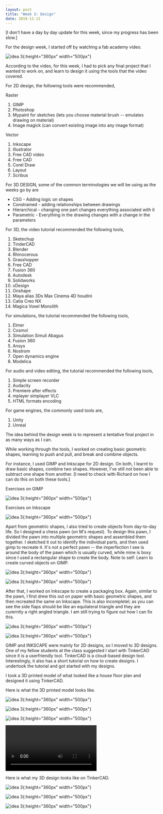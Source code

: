 ```yaml
---
layout: post
title: "Week 3: Design"
date: 2019-11-11
---
```


[I don't have a day by day update for this week, since my progress has been slow.]

For the design week, I started off by watching a fab academy video.

![idea 3](/images/week3video.png){:height="360px" width="500px"}

According to the video, for this week, I had to pick any final project that I wanted to work on, and learn to design it using the tools that the video covered.

For 2D design, the following tools were recommended,

Raster
1. GIMP
2. Photoshop
3. Mypaint for sketches (lets you choose material brush -- emulates drawing on material)
4. Image magick (can convert existing image into any image format)

Vector
1. Inkscape
2. Illustrator
3. Free CAD video
4. Free CAD
5. Corel Draw
6. Layout
7. Scribus

For 3D DESIGN, some of the common terminologies we will be using as the weeks go by are
- CSG - Adding logic on shapes
- Constrained - adding relationships between drawings
- Hierarchical - changing one part changes everything associated with it
- Parametric - Everything in the drawing changes with a change in the parameters

For 3D, the video tutorial recommended the following tools,
1. Sketechup
2. TinderCAD
3. Blender
4. Rhinocerous
5. Grasshopper
6. Free CAD
7. Fusion 360
8. Autodesk
9. Solidworks
10. xDesign
11. Onshape
12. Maya alias 3Ds Max Cinema 4D houdini
13. Catia Creo NX
14. Magica Voxel Monolith

For simulations, the tutorial recommended the following tools,
1. Elmer
2. Cosmol
3. Simulation Simuli Abagus
4. Fusion 360
5. Ansys
6. Nostrom
7. Open dynamics engine
8. Modelica

For audio and video editing, the tutorial recommended the following tools,
1. Simple screen recorder
2. Audacity
3. Premiere after effects
4. mplayer simplayer VLC
5. HTML formats encoding

For game engines, the commonly used tools are,
1. Unity
2. Unreal

The idea behind the design week is to represent a tentative final project in as many ways as I can.

While working through the tools, I worked on creating basic geometric shapes, learning to push and pull, and break and combine objects.

For instance, I used GIMP and Inkscape for 2D design. On both, I learnt to draw basic shapes, combine two shapes. However, I've still not been able to subtract one shape from another. [I need to check with Richard on how I can do this on both these tools.]

Exercises on GIMP

![idea 3](/images/learninggimp.png){:height="360px" width="500px"}

Exercises on Inkscape 

![idea 3](/images/learninginkscape.png){:height="360px" width="500px"}

Apart from geometric shapes, I also tried to create objects from day-to-day life. So I designed a chess pawn (on M's request). To design this pawn, I divided the pawn into multiple geometric shapes and assembled them together. I sketched it out to identify the individual parts, and then used gimp to recreate it. It's not a perfect pawn -- the imperfection I see is around the body of the pawn which is usually curved, while mine is boxy since I used a rectangular shape to create the body. Note to self: Learn to create curved objects on GIMP.

![idea 3](/images/chesspawnsketch.JPG){:height="360px" width="500px"}

![idea 3](/images/pawnongimp.png){:height="360px" width="500px"}

After that, I worked on Inkscape to create a packaging box. Again, similar to the pawn, I first drew this out on paper with basic geometric shapes, and then recreated the same on Inkscape. This is also incompletel; as you can see the side flaps should be like an equilateral triangle and they are curerntly a right angled triangle. I am still trying to figure out how I can fix this.

![idea 3](/images/2dpackagingboxsketch.JPG){:height="360px" width="500px"}

![idea 3](/images/packagingbox.png){:height="360px" width="500px"}

GIMP and INKSCAPE were mainly for 2D designs, so I moved to 3D designs. One of my fellow students at the class suggested I start with TinkerCAD since it is a userfriendly tool. TinkerCAD is a cloud-based design tool. Interestingly, it also has a short tutorial on how to create designs. I undertook the tutorial and got started with my designs.

I took a 3D printed model of what looked like a house floor plan and designed it using TinkerCAD. 

Here is what the 3D printed model looks like.

![idea 3](/images/blueboxangle1.JPG){:height="360px" width="500px"}

![idea 3](/images/blueboxangle2.JPG){:height="360px" width="500px"}

![idea 3](/images/blueboxangle3.JPG){:height="360px" width="500px"}

![idea 3](/images/blueboxvideo.MOV)

Here is what my 3D design looks like on TinkerCAD.

![idea 3](/images/cadangle1.png){:height="360px" width="500px"}

![idea 3](/images/cadangle2.png){:height="360px" width="500px"}

![idea 3](/images/cadangle3.png){:height="360px" width="500px"}
